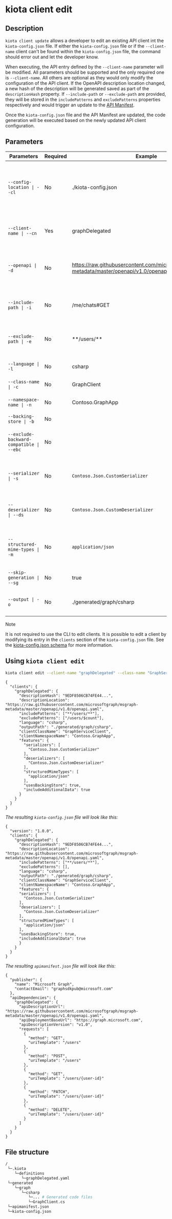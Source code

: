 # kiota client edit

## Description 

`kiota client update` allows a developer to edit an existing API client int the `kiota-config.json` file. If either the `kiota-config.json` file or if the `--client-name` client can't be found within the `kiota-config.json` file, the command should error out and let the developer know.

When executing, the API entry defined by the `--client-name` parameter will be modified. All parameters should be supported and the only required one is `--client-name`. All others are optional as they would only modify the configuration of the API client. If the OpenAPI description location changed, a new hash of the description will be generated saved as part of the `descriptionHash` property. If `--include-path` or `--exclude-path` are provided, they will be stored in the `includePatterns` and `excludePatterns` properties respectively and would trigger an update to the [API Manifest](https://www.ietf.org/archive/id/draft-miller-api-manifest-01.html#section-2.5-3).

Once the `kiota-config.json` file and the API Manifest are updated, the code generation will be executed based on the newly updated API client configuration.

## Parameters

| Parameters | Required | Example | Description |
| -- | -- | -- | -- |
| `--config-location \| --cl` | No | ./kiota-config.json | A location where to find or create the `kiota-config.json` file. When not specified it will find an ancestor `kiota-config.json` file and if not found, will use `./kiota-config.json`. |
| `--client-name \| --cn` | Yes | graphDelegated | Name of the client. Unique within the parent API. If not provided, defaults to --class-name or its default. |
| `--openapi \| -d` | No | https://raw.githubusercontent.com/microsoftgraph/msgraph-metadata/master/openapi/v1.0/openapi.yaml | The location of the OpenAPI description in JSON or YAML format to use to generate the SDK. Accepts a URL or a local path. |
| `--include-path \| -i` | No | /me/chats#GET | A glob pattern to include paths from generation. Accepts multiple values. Defaults to no value which includes everything. |
| `--exclude-path \| -e` | No | \*\*/users/\*\* | A glob pattern to exclude paths from generation. Accepts multiple values. Defaults to no value which excludes nothing. |
| `--language \| -l` | No | csharp | The target language for the generated code files or for the information. |
| `--class-name \| -c` | No | GraphClient | The name of the client class. Defaults to `Client`. |
| `--namespace-name \| -n` | No | Contoso.GraphApp | The namespace of the client class. Defaults to `Microsoft.Graph`. |
| `--backing-store \| -b` | No | | Defaults to `false` |
| `--exclude-backward-compatible \| --ebc` | No |  | Whether to exclude the code generated only for backward compatibility reasons or not. Defaults to `false`. |
| `--serializer \| -s` | No | `Contoso.Json.CustomSerializer` | One or more module names that implements ISerializationWriterFactory. Default are documented [here](https://learn.microsoft.com/openapi/kiota/using#--serializer--s). |
| `--deserializer \| --ds` | No | `Contoso.Json.CustomDeserializer` | One or more module names that implements IParseNodeFactory. Default are documented [here](https://learn.microsoft.com/en-us/openapi/kiota/using#--deserializer---ds). |
| `--structured-mime-types \| -m` | No | `application/json` |Any valid MIME type which will match a request body type or a response type in the OpenAPI description. Default are documented [here](https://learn.microsoft.com/en-us/openapi/kiota/using#--structured-mime-types--m). |
| `--skip-generation \| --sg` | No | true | When specified, the generation would be skipped. Defaults to false. |
| `--output \| -o` | No | ./generated/graph/csharp | The output directory or file path for the generated code files. Defaults to `./output`. |

> [!NOTE] 
> It is not required to use the CLI to edit clients. It is possible to edit a client by modifying its entry in the `clients` section of the `kiota-config.json` file. See the [kiota-config.json schema](../schemas/kiota-config.json.md) for more information.

## Using `kiota client edit`

```bash
kiota client edit --client-name "graphDelegated" --class-name "GraphServiceClient" --exclude-path "/users/$count"
```

```jsonc
{
  "clients": {
    "graphDelegated": {
      "descriptionHash": "9EDF8506CB74FE44...",
      "descriptionLocation": "https://raw.githubusercontent.com/microsoftgraph/msgraph-metadata/master/openapi/v1.0/openapi.yaml",
      "includePatterns": ["**/users/**"],
      "excludePatterns": ["/users/$count"],
      "language": "csharp",
      "outputPath": "./generated/graph/csharp",
      "clientClassName": "GraphServiceClient",
      "clientNamespaceName": "Contoso.GraphApp",
      "features": {
        "serializers": [
          "Contoso.Json.CustomSerializer"
        ],
        "deserializers": [
          "Contoso.Json.CustomDeserializer"
        ],
        "structuredMimeTypes": [
          "application/json"
        ],
        "usesBackingStore": true,
        "includeAdditionalData": true
      }
    }
  }
}
```

_The resulting `kiota-config.json` file will look like this:_

```jsonc
{
  "version": "1.0.0",
  "clients": {
    "graphDelegated": {
      "descriptionHash": "9EDF8506CB74FE44...",
      "descriptionLocation": "https://raw.githubusercontent.com/microsoftgraph/msgraph-metadata/master/openapi/v1.0/openapi.yaml",
      "includePatterns": ["**/users/**"],
      "excludePatterns": [],
      "language": "csharp",
      "outputPath": "./generated/graph/csharp",
      "clientClassName": "GraphServiceClient",
      "clientNamespaceName": "Contoso.GraphApp",
      "features": {
      "serializers": [
        "Contoso.Json.CustomSerializer"
      ],
      "deserializers": [
        "Contoso.Json.CustomDeserializer"
      ],
      "structuredMimeTypes": [
        "application/json"
      ],
      "usesBackingStore": true,
      "includeAdditionalData": true
      }
    }
  }
}
```

_The resulting `apimanifest.json` file will look like this:_

```jsonc
{
  "publisher": {
    "name": "Microsoft Graph",
    "contactEmail": "graphsdkpub@microsoft.com"
  },
  "apiDependencies": {
    "graphDelegated": {
      "apiDescriptionUrl": "https://raw.githubusercontent.com/microsoftgraph/msgraph-metadata/master/openapi/v1.0/openapi.yaml",
      "apiDeploymentBaseUrl": "https://graph.microsoft.com",
      "apiDescriptionVersion": "v1.0",
      "requests": [
        {
          "method": "GET",
          "uriTemplate": "/users"
        },
        {
          "method": "POST",
          "uriTemplate": "/users"
        },
        {
          "method": "GET",
          "uriTemplate": "/users/{user-id}"
        },
        {
          "method": "PATCH",
          "uriTemplate": "/users/{user-id}"
        },
        {
          "method": "DELETE",
          "uriTemplate": "/users/{user-id}"
        }
      ]
    }
  }
}
```

## File structure
```bash
/
 └─.kiota
    └─definitions
       └─graphDelegated.yaml
 └─generated
    └─graph
       └─csharp
          └─... # Generated code files
          └─GraphClient.cs  
 └─apimanifest.json
 └─kiota-config.json 
```